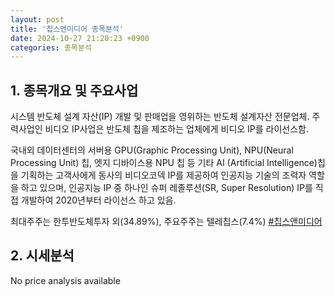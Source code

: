 ```yaml
---
layout: post
title: '칩스앤미디어 종목분석'
date: 2024-10-27 21:20:23 +0900
categories: 종목분석
---
```


## 1. 종목개요 및 주요사업

시스템 반도체 설계 자산(IP) 개발 및 판매업을 영위하는 반도체 설계자산 전문업체. 주력사업인 비디오 IP사업은 반도체 칩을 제조하는 업체에게 비디오 IP를 라이선스함.

국내외 데이터센터의 서버용 GPU(Graphic Processing Unit), NPU(Neural Processing Unit) 칩, 엣지 디바이스용 NPU 칩 등 기타 AI (Artificial Intelligence)칩을 기획하는 고객사에게 동사의 비디오코덱 IP를 제공하여 인공지능 기술의 조력자 역할을 하고 있으며, 인공지능 IP 중 하나인 슈퍼 레졸루션(SR, Super Resolution) IP를 직접 개발하여 2020년부터 라이선스 하고 있음.

최대주주는 한투반도체투자 외(34.89%), 주요주주는 텔레칩스(7.4%)
[#칩스앤미디어](#)

## 2. 시세분석

No price analysis available

